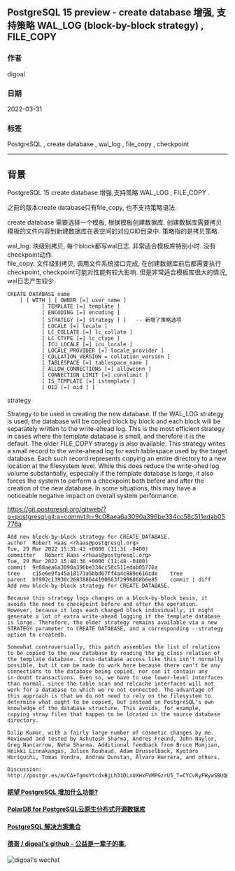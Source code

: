 ## PostgreSQL 15 preview - create database 增强, 支持策略 WAL_LOG (block-by-block strategy) , FILE_COPY      
                    
### 作者                            
digoal                            
                            
### 日期                            
2022-03-31                           
                            
### 标签                            
PostgreSQL , create database , wal_log , file_copy , checkpoint     
                            
----                            
                            
## 背景   
PostgreSQL 15 create database 增强,支持策略 WAL_LOG , FILE_COPY .  
  
之前的版本create database只有file_copy, 也不支持策略语法.   
  
create database 需要选择一个模板, 根据模板创建数据库. 创建数据库需要拷贝模板的文件内容到新建数据库在表空间的对应OID目录中. 策略指的是拷贝策略.   
  
wal_log: 块级别拷贝, 每个block都写wal日志. 非常适合模板库特别小时. 没有checkpoint动作.   
file_copy: 文件级别拷贝, 调用文件系统接口完成, 在创建数据库前后都需要执行checkpoint, checkpoint可能对性能有较大影响. 但是非常适合模板库很大的情况, wal日志产生较少.    
  
  
```  
CREATE DATABASE name  
    [ [ WITH ] [ OWNER [=] user_name ]  
           [ TEMPLATE [=] template ]  
           [ ENCODING [=] encoding ]  
           [ STRATEGY [=] strategy ] ]   -- 新增了策略选项  
           [ LOCALE [=] locale ]  
           [ LC_COLLATE [=] lc_collate ]  
           [ LC_CTYPE [=] lc_ctype ]  
           [ ICU_LOCALE [=] icu_locale ]  
           [ LOCALE_PROVIDER [=] locale_provider ]  
           [ COLLATION_VERSION = collation_version ]  
           [ TABLESPACE [=] tablespace_name ]  
           [ ALLOW_CONNECTIONS [=] allowconn ]  
           [ CONNECTION LIMIT [=] connlimit ]  
           [ IS_TEMPLATE [=] istemplate ]  
           [ OID [=] oid ] ]  
```  
  
  
strategy  
  
Strategy to be used in creating the new database. If the WAL_LOG strategy is used, the database will be copied block by block and each block will be separately written to the write-ahead log. This is the most efficient strategy in cases where the template database is small, and therefore it is the default. The older FILE_COPY strategy is also available. This strategy writes a small record to the write-ahead log for each tablespace used by the target database. Each such record represents copying an entire directory to a new location at the filesystem level. While this does reduce the write-ahed log volume substantially, especially if the template database is large, it also forces the system to perform a checkpoint both before and after the creation of the new database. In some situations, this may have a noticeable negative impact on overall system performance.  
  
  
  
https://git.postgresql.org/gitweb/?p=postgresql.git;a=commit;h=9c08aea6a3090a396be334cc58c511edab05776a  
  
```  
Add new block-by-block strategy for CREATE DATABASE.  
author	Robert Haas <rhaas@postgresql.org>	  
Tue, 29 Mar 2022 15:31:43 +0000 (11:31 -0400)  
committer	Robert Haas <rhaas@postgresql.org>	  
Tue, 29 Mar 2022 15:48:36 +0000 (11:48 -0400)  
commit	9c08aea6a3090a396be334cc58c511edab05776a  
tree	c15e6e9fa45a18173a5bbd67ff4a4c889e616cde	tree  
parent	bf902c13930c268388644100663f2998868b6e85	commit | diff  
Add new block-by-block strategy for CREATE DATABASE.  
  
Because this strategy logs changes on a block-by-block basis, it  
avoids the need to checkpoint before and after the operation.  
However, because it logs each changed block individually, it might  
generate a lot of extra write-ahead logging if the template database  
is large. Therefore, the older strategy remains available via a new  
STRATEGY parameter to CREATE DATABASE, and a corresponding --strategy  
option to createdb.  
  
Somewhat controversially, this patch assembles the list of relations  
to be copied to the new database by reading the pg_class relation of  
the template database. Cross-database access like this isn't normally  
possible, but it can be made to work here because there can't be any  
connections to the database being copied, nor can it contain any  
in-doubt transactions. Even so, we have to use lower-level interfaces  
than normal, since the table scan and relcache interfaces will not  
work for a database to which we're not connected. The advantage of  
this approach is that we do not need to rely on the filesystem to  
determine what ought to be copied, but instead on PostgreSQL's own  
knowledge of the database structure. This avoids, for example,  
copying stray files that happen to be located in the source database  
directory.  
  
Dilip Kumar, with a fairly large number of cosmetic changes by me.  
Reviewed and tested by Ashutosh Sharma, Andres Freund, John Naylor,  
Greg Nancarrow, Neha Sharma. Additional feedback from Bruce Momjian,  
Heikki Linnakangas, Julien Rouhaud, Adam Brusselback, Kyotaro  
Horiguchi, Tomas Vondra, Andrew Dunstan, Álvaro Herrera, and others.  
  
Discussion: http://postgr.es/m/CA+TgmoYtcdxBjLh31DLxUXHxFVMPGzrU5_T=CYCvRyFHywSBUQ@mail.gmail.com  
```  
     
  
#### [期望 PostgreSQL 增加什么功能?](https://github.com/digoal/blog/issues/76 "269ac3d1c492e938c0191101c7238216")
  
  
#### [PolarDB for PostgreSQL云原生分布式开源数据库](https://github.com/ApsaraDB/PolarDB-for-PostgreSQL "57258f76c37864c6e6d23383d05714ea")
  
  
#### [PostgreSQL 解决方案集合](https://yq.aliyun.com/topic/118 "40cff096e9ed7122c512b35d8561d9c8")
  
  
#### [德哥 / digoal's github - 公益是一辈子的事.](https://github.com/digoal/blog/blob/master/README.md "22709685feb7cab07d30f30387f0a9ae")
  
  
![digoal's wechat](../pic/digoal_weixin.jpg "f7ad92eeba24523fd47a6e1a0e691b59")
  
